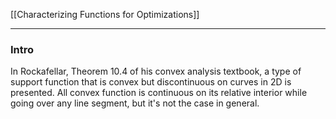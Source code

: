 [[Characterizing Functions for Optimizations]]

---
### **Intro**

In Rockafellar, Theorem 10.4 of his convex analysis textbook, a type of support function that is convex but discontinuous on curves in 2D is presented. All convex function is continuous on its relative interior while going over any line segment, but it's not the case in general. 


